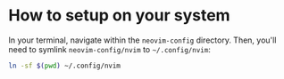 # How to setup on your system

In your terminal, navigate within the `neovim-config` directory. Then, you'll need to symlink `neovim-config/nvim` to `~/.config/nvim`:

```sh
ln -sf $(pwd) ~/.config/nvim
```
